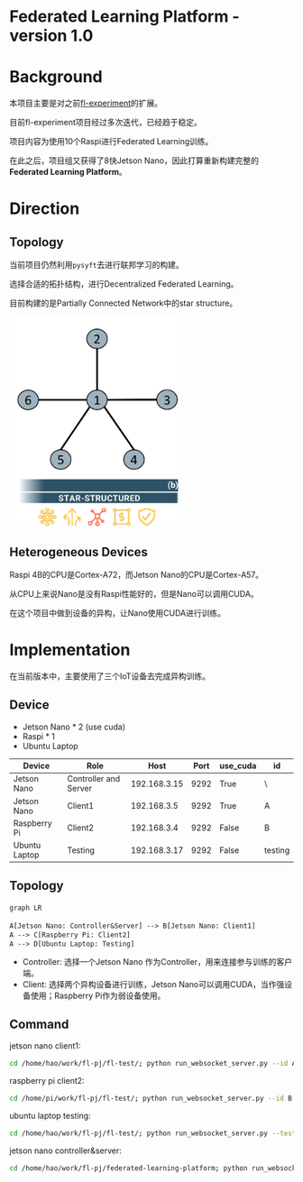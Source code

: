 # Federated Learning Platform - version 1.0

# Background

本项目主要是对之前[fl-experiment](https://github.com/MyStarNight/fl-experiment)的扩展。

目前fl-experiment项目经过多次迭代，已经趋于稳定。

项目内容为使用10个Raspi进行Federated Learning训练。

在此之后，项目组又获得了8快Jetson Nano，因此打算重新构建完整的**Federated Learning Platform**。

# Direction 

## Topology

当前项目仍然利用`pysyft`去进行联邦学习的构建。

选择合适的拓扑结构，进行Decentralized Federated Learning。

目前构建的是Partially Connected Network中的star structure。

![star structure](img/img.png)

## Heterogeneous Devices

Raspi 4B的CPU是Cortex-A72，而Jetson Nano的CPU是Cortex-A57。

从CPU上来说Nano是没有Raspi性能好的，但是Nano可以调用CUDA。

在这个项目中做到设备的异构，让Nano使用CUDA进行训练。

# Implementation

在当前版本中，主要使用了三个IoT设备去完成异构训练。

## Device

- Jetson Nano * 2 (use cuda)
- Raspi * 1
- Ubuntu Laptop

| Device        | Role                  | Host         | Port | use_cuda | id      |
| ------------- | --------------------- | ------------ | ---- | -------- | ------- |
| Jetson Nano   | Controller and Server | 192.168.3.15 | 9292 | True     | \       |
| Jetson Nano   | Client1               | 192.168.3.5  | 9292 | True     | A       |
| Raspberry Pi  | Client2               | 192.168.3.4  | 9292 | False    | B       |
| Ubuntu Laptop | Testing               | 192.168.3.17 | 9292 | False    | testing |



## Topology

```mermaid
graph LR

A[Jetson Nano: Controller&Server] --> B[Jetson Nano: Client1]
A --> C[Raspberry Pi: Client2]
A --> D[Ubuntu Laptop: Testing]
```

- Controller: 选择一个Jetson Nano 作为Controller，用来连接参与训练的客户端。
- Client: 选择两个异构设备进行训练，Jetson Nano可以调用CUDA，当作强设备使用；Raspberry Pi作为弱设备使用。

## Command

jetson nano client1:

```bash
cd /home/hao/work/fl-pj/fl-test/; python run_websocket_server.py --id A
```

raspberry pi client2:

```bash
cd /home/pi/work/fl-pj/fl-test/; python run_websocket_server.py --id B
```

ubuntu laptop testing:

```bash
cd /home/hao/work/fl-pj/fl-test/; python run_websocket_server.py --testing --id testing
```

jetson nano controller&server:

```bash
cd /home/hao/work/fl-pj/federated-learning-platform; python run_websocket_client.py
```

